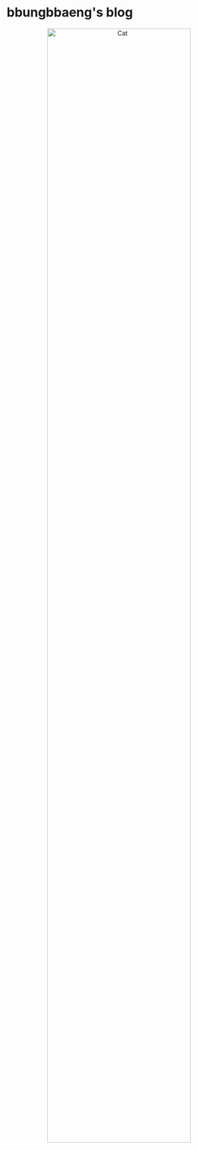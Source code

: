 # bbungbbaeng's blog
<p align="center">
  <img width="80%" alt="Cat" src="https://github.com/user-attachments/assets/e4ef9d16-70c8-4f7d-87ec-03c19127cede">
</p>